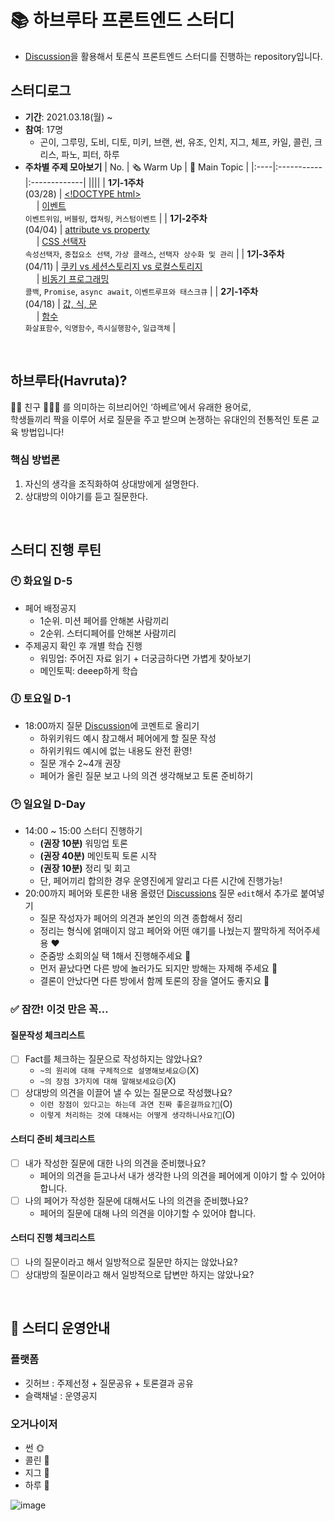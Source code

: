 # 📚 하브루타 프론트엔드 스터디
- [Discussion](https://github.com/woowacourse-fe-study/havruta-frontend/discussions)을 활용해서 토론식 프론트엔드 스터디를 진행하는 repository입니다.

## 스터디로그
- __기간__: 2021.03.18(월) ~ 
- __참여__: 17명
  - 곤이, 그루밍, 도비, 디토, 미키, 브랜, 썬, 유조, 인치, 지그, 체프, 카일, 콜린, 크리스, 파노, 피터, 하루
- __주차별 주제 모아보기__
  | No. | 🗞 Warm Up | 💬 Main Topic |
  |:----|:-----------|:-------------|
  ||||
  | __1기-1주차__<br>(03/28) | [\<!DOCTYPE html\>](https://github.com/woowacourse-fe-study/havruta-frontend/issues/2)<br>　 | [이벤트](https://github.com/woowacourse-fe-study/havruta-frontend/issues/1)<br>`이벤트위임`, `버블링`, `캡쳐링`, `커스텀이벤트` |
  | __1기-2주차__<br>(04/04) | [attribute vs property](https://github.com/woowacourse-fe-study/havruta-frontend/discussions/4)<br>　 | [CSS 선택자](https://github.com/woowacourse-fe-study/havruta-frontend/discussions/6)<br>`속성선택자`, `중첩요소 선택`, `가상 클래스`, `선택자 상수화 및 관리` |
  | __1기-3주차__<br>(04/11) | [쿠키 vs 세션스토리지 vs 로컬스토리지](https://github.com/woowacourse-fe-study/havruta-frontend/discussions/7)<br>　 | [비동기 프로그래밍](https://github.com/woowacourse-fe-study/havruta-frontend/discussions/8)<br>`콜백`, `Promise`, `async await`, `이벤트루프와 태스크큐`  |
  | __2기-1주차__<br>(04/18) | [값, 식, 문](https://github.com/woowacourse-fe-study/havruta-frontend/discussions/10)<br>　 | [함수](https://github.com/woowacourse-fe-study/havruta-frontend/discussions/11)<br>`화살표함수`, `익명함수`, `즉시실행함수`, `일급객체`  |

<br>

## 하브루타(Havruta)?
🙋🏻 친구 🙋🏻‍♀️ 를 의미하는 히브리어인 ‘하베르’에서 유래한 용어로, <br />
학생들끼리 짝을 이루어 서로 질문을 주고 받으며 논쟁하는 유대인의 전통적인 토론 교육 방법입니다!

### 핵심 방법론
1. 자신의 생각을 조직화하여 상대방에게 설명한다.
2. 상대방의 이야기를 듣고 질문한다.

<br>

## 스터디 진행 루틴

### 🕙 화요일 D-5
- 페어 배정공지
  - 1순위. 미션 페어를 안해본 사람끼리
  - 2순위. 스터디페어를 안해본 사람끼리
- 주제공지 확인 후 개별 학습 진행
  - 워밍업: 주어진 자료 읽기 + 더궁금하다면 가볍게 찾아보기
  - 메인토픽: deeep하게 학습

### 🕕 토요일 D-1
- 18:00까지 질문 [Discussion](https://github.com/woowacourse-fe-study/havruta-frontend/discussions)에 코멘트로 올리기
  - 하위키워드 예시 참고해서 페어에게 할 질문 작성
  - 하위키워드 예시에 없는 내용도 완전 환영!
  - 질문 개수 2~4개 권장
  - 페어가 올린 질문 보고 나의 의견 생각해보고 토론 준비하기

### 🕑 일요일 D-Day
- 14:00 ~ 15:00 스터디 진행하기
  - __(권장 10분)__ 워밍업 토론
  - __(권장 40분)__ 메인토픽 토론 시작
  - __(권장 10분)__ 정리 및 회고
  - 단, 페어끼리 합의한 경우 운영진에게 알리고 다른 시간에 진행가능!
- 20:00까지 페어와 토론한 내용 올렸던 [Discussions](https://github.com/woowacourse-fe-study/havruta-frontend/discussions) 질문 `edit`해서 추가로 붙여넣기
  - 질문 작성자가 페어의 의견과 본인의 의견 종합해서 정리
  - 정리는 형식에 얽매이지 않고 페어와 어떤 얘기를 나눴는지 짤막하게 적어주세용 ❤️
  - 준줌방 소회의실 택 1해서 진행해주세요 💛
  - 먼저 끝났다면 다른 방에 놀러가도 되지만 방해는 자제해 주세요 💙		
  - 결론이 안났다면 다른 방에서 함께 토론의 장을 열어도 좋지요 💜

### ✅ 잠깐! 이것 만은 꼭…

#### 질문작성 체크리스트
  - [ ] Fact를 체크하는 질문으로 작성하지는 않았나요?
    - `~의 원리에 대해 구체적으로 설명해보세요😑`(X)
    - `~의 장점 3가지에 대해 말해보세요😑`(X)
  - [ ] 상대방의 의견을 이끌어 낼 수 있는 질문으로 작성했나요?
    - `이런 장점이 있다고는 하는데 과연 진짜 좋은걸까요?🤔`(O)
    - `이렇게 처리하는 것에 대해서는 어떻게 생각하니사요?🤔`(O)

#### 스터디 준비 체크리스트
  - [ ] 내가 작성한 질문에 대한 나의 의견을 준비했나요?
    - 페어의 의견을 듣고나서 내가 생각한 나의 의견을 페어에게 이야기 할 수 있어야 합니다.
  - [ ] 나의 페어가 작성한 질문에 대해서도 나의 의견을 준비했나요?
    - 페어의 질문에 대해 나의 의견을 이야기할 수 있어야 합니다.

#### 스터디 진행 체크리스트
  - [ ] 나의 질문이라고 해서 일방적으로 질문만 하지는 않았나요?
  - [ ] 상대방의 질문이라고 해서 일방적으로 답변만 하지는 않았나요?
<br>

## 📌 스터디 운영안내

### 플랫폼
- 깃허브 : 주제선정 + 질문공유 + 토론결과 공유
- 슬랙채널 : 운영공지

### 오거나이저
- 썬 🌞
- 콜린 🥖
- 지그 👾
- 하루 🤖

![image](https://user-images.githubusercontent.com/60066472/112003186-04e46700-8b64-11eb-9f1b-a953ff1a1eef.png)
